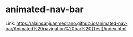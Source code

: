 # animated-nav-bar

Link: https://alainsanjuanmedrano.github.io/animated-nav-bar/Animated%20navigation%20bar%20(Test)/index.html
